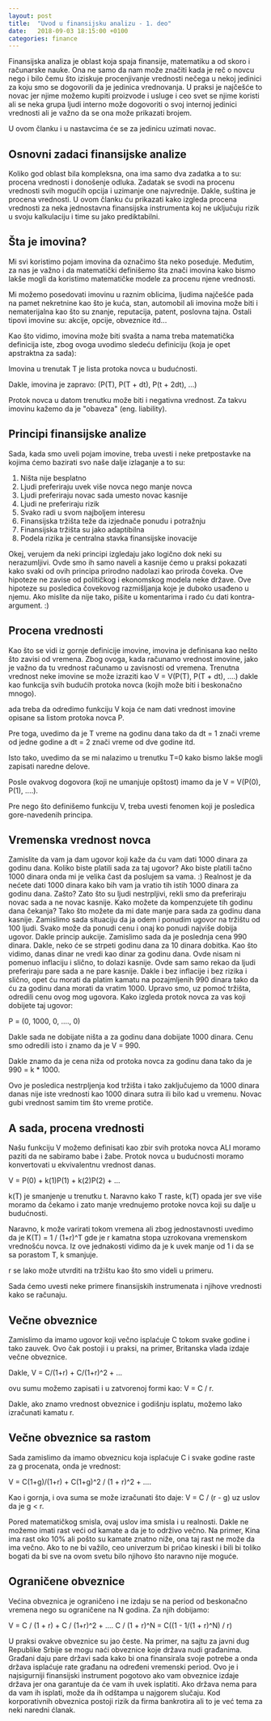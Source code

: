 ```yaml
---
layout: post
title:  "Uvod u finansijsku analizu - 1. deo"
date:   2018-09-03 18:15:00 +0100
categories: finance
---
```

Finansijska analiza je oblast koja spaja finansije, matematiku a od skoro i računarske nauke. 
Ona ne samo da nam može značiti kada je reč o novcu nego i bilo čemu što iziskuje procenjivanje vrednosti nečega 
u nekoj jedinici za koju smo se dogovorili da je jedinica vrednovanja. U praksi je najčešće to novac jer njime možemo 
kupiti proizvode i usluge i ceo svet se njime koristi ali se neka grupa ljudi interno može dogovoriti o svoj internoj jedinici
vrednosti ali je važno da se ona može prikazati brojem. 

U ovom članku i u nastavcima će se za jedinicu uzimati novac.


Osnovni zadaci finansijske analize
------------------------------------

Koliko god oblast bila kompleksna, ona ima samo dva zadatka a to su: procena vrednosti i donošenje odluka. Zadatak se svodi 
na procenu vrednosti svih mogućih opcija i uzimanje one najvrednije. Dakle, suština je procena vrednosti. U ovom članku ću prikazati 
kako izgleda procena vrednosti za neka jednostavna finansijska instrumenta koj ne uključuju rizik u svoju kalkulaciju i time su jako prediktabilni. 

Šta je imovina?
---------------

Mi svi koristimo pojam imovina da označimo šta neko poseduje. Međutim, za nas je važno i da matematički definišemo šta znači imovina 
kako bismo lakše mogli da koristimo matematičke modele za procenu njene vrednosti. 

Mi možemo posedovati imovinu u raznim oblicima, ljudima najčešće pada na pamet nekretnine kao što je kuća, stan, automobil ali imovina može biti i nematerijalna kao što su znanje, reputacija, patent, poslovna tajna. Ostali tipovi imovine su: akcije, opcije, obveznice itd...

Kao što vidimo, imovina može biti svašta a nama treba matematička definicija iste, zbog ovoga uvodimo sledeću definiciju (koja je opet apstraktna za sada):

Imovina u trenutak T je lista protoka novca u budućnosti.

Dakle, imovina je zapravo: (P(T), P(T + dt), P(t + 2dt), ...)

Protok novca u datom trenutku može biti i negativna vrednost. Za takvu imovinu kažemo da je "obaveza" (eng. liability).

Principi finansijske analize
----------------------------------

Sada, kada smo uveli pojam imovine, treba uvesti i neke pretpostavke na kojima ćemo bazirati svo naše dalje izlaganje a to su:

1. Ništa nije besplatno 
2. Ljudi preferiraju uvek više novca nego manje novca 
3. Ljudi preferiraju novac sada umesto novac kasnije 
4. Ljudi ne preferiraju rizik
5. Svako radi u svom najboljem interesu 
6. Finansijska tržišta teže da izjednače ponudu i potražnju
7. Finansijska tržišta su jako adaptibilna
8. Podela rizika je centralna stavka finansijske inovacije


Okej, verujem da neki principi izgledaju jako logično dok neki su nerazumljivi. Ovde smo ih samo naveli a kasnije ćemo u praksi pokazati kako svaki od ovih principa prirodno nadolazi kao priroda čoveka. Ove hipoteze ne zavise od političkog i ekonomskog modela neke države. Ove hipoteze su posledica čovekovog razmišljanja koje je duboko usađeno u njemu. Ako mislite da nije tako, pišite u komentarima i rado ću dati kontra-argument. :)

Procena vrednosti
------------------

Kao što se vidi iz gornje definicije imovine, imovina je definisana kao nešto što zavisi od vremena. Zbog ovoga, kada računamo vrednost 
imovine, jako je važno da tu vrednost računamo u zavisnosti od vremena. Trenutna vrednost neke imovine se može izraziti kao V = V(P(T), P(T + dt), ....) dakle kao funkcija svih budućih protoka novca (kojih može biti i beskonačno mnogo). 

ada treba da odredimo funkciju V koja će nam dati vrednost imovine opisane sa listom protoka novca P. 

Pre toga, uvedimo da je T vreme na godinu dana tako da dt = 1 znači vreme od jedne godine a dt = 2 znači vreme od dve godine itd. 

Isto tako, uvedimo da se mi nalazimo u trenutku T=0 kako bismo lakše mogli zapisati naredne delove. 

Posle ovakvog dogovora (koji ne umanjuje opštost) imamo da je V = V(P(0), P(1), ....).

Pre nego što definišemo funkciju V, treba uvesti fenomen koji je posledica gore-navedenih principa.

Vremenska vrednost novca
-------------------------

Zamislite da vam ja dam ugovor koji kaže da ću vam dati 1000 dinara za godinu dana. Koliko biste platili sada za taj ugovor? Ako biste platili tačno 1000 dinara onda mi je velika čast da poslujem sa vama. :) Realnost je da nećete dati 1000 dinara kako bih vam ja vratio tih istih 1000 dinara za godinu dana. Zašto? Zato što su ljudi nestrpljivi, rekli smo da preferiraju novac sada a ne novac kasnije. Kako možete da kompenzujete tih godinu dana čekanja? Tako što možete da mi date manje para sada za godinu dana kasnije. Zamislimo sada situaciju da ja odem i ponudim ugovor na tržištu od 100 ljudi. Svako može da ponudi cenu i onaj ko ponudi najviše dobija ugovor. Dakle princip aukcije. Zamislimo sada da je poslednja cena 990 dinara. Dakle, neko će se strpeti godinu dana za 10 dinara dobitka. Kao što vidimo, danas dinar ne vredi kao dinar za godinu dana. Ovde nisam ni pomenuo inflaciju i slično, to dolazi kasnije. Ovde sam samo rekao da ljudi preferiraju pare sada a ne pare kasnije. Dakle i bez inflacije i bez rizika i slično, opet ću morati da platim kamatu na pozajmljenih 990 dinara tako da ću za godinu dana morati da vratim 1000. Upravo smo, uz pomoć tržišta, odredili cenu ovog mog ugovora. Kako izgleda protok novca za vas koji dobijete taj ugovor: 

P = (0, 1000, 0, ...., 0)

Dakle sada ne dobijate ništa a za godinu dana dobijate 1000 dinara. Cenu smo odredili isto i znamo da je V = 990. 

Dakle znamo da je cena niža od protoka novca za godinu dana tako da je 990 = k * 1000.

Ovo je posledica nestrpljenja kod tržišta i tako zaključujemo da 1000 dinara danas nije iste vrednosti kao 1000 dinara sutra ili bilo kad u vremenu. Novac gubi vrednost samim tim što vreme protiče. 

A sada, procena vrednosti
---------------------------

Našu funkciju V možemo definisati kao zbir svih protoka novca ALI moramo paziti da ne sabiramo babe i žabe. Protok novca u budućnosti moramo konvertovati u ekvivalentnu vrednost danas.

V = P(0) + k(1)P(1) + k(2)P(2) + ...

k(T) je smanjenje u trenutku t. Naravno kako T raste, k(T) opada jer sve više moramo da čekamo i zato manje vrednujemo protoke novca koji su dalje u budućnosti. 

Naravno, k može varirati tokom vremena ali zbog jednostavnosti uvedimo da je K(T) = 1 / (1+r)^T gde je r kamatna stopa uzrokovana
vremenskom vrednošću novca. Iz ove jednakosti vidimo da je k uvek manje od 1 i da se sa porastom T, k smanjuje. 

r se lako može utvrditi na tržištu kao što smo videli u primeru. 

Sada ćemo uvesti neke primere finansijskih instrumenata i njihove vrednosti kako se računaju. 

Večne obveznice
-----------------

Zamislimo da imamo ugovor koji večno isplaćuje C tokom svake godine i tako zauvek. Ovo čak postoji i u praksi, na primer, Britanska vlada izdaje večne obveznice. 

Dakle, V = C/(1+r) + C/(1+r)^2 + ...

ovu sumu možemo zapisati i u zatvorenoj formi kao: V = C / r.

Dakle, ako znamo vrednost obveznice i godišnju isplatu, možemo lako izračunati kamatu r. 

Večne obveznice sa rastom
---------------------------

Sada zamislimo da imamo obveznicu koja isplaćuje C i svake godine raste za g procenata, onda je vrednost:

V = C(1+g)/(1+r) + C(1+g)^2 / (1 + r)^2 + ....

Kao i gornja, i ova suma se može izračunati što daje: V = C / (r - g) uz uslov da je g < r. 

Pored matematičkog smisla, ovaj uslov ima smisla i u realnosti. Dakle ne možemo imati rast veći od kamate a da je to održivo večno. Na primer, Kina ima rast oko 10% ali pošto su kamate znatno niže, ona taj rast ne može da ima večno. Ako to ne bi važilo, ceo univerzum bi pričao kineski i bili bi toliko bogati da bi sve na ovom svetu bilo njihovo što naravno nije moguće.


Ograničene obveznice
----------------------

Većina obveznica je ograničeno i ne izdaju se na period od beskonačno vremena nego su ograničene na N godina. Za njih dobijamo: 

V = C / (1 + r) + C / (1+r)^2 + .... C / (1 + r)^N = C((1 - 1/(1 + r)^N) / r)

U praksi ovakve obveznice su jao česte. Na primer, na sajtu za javni dug Republike Srbije se mogu naći obveznice koje država nudi građanima. Građani daju pare državi sada kako bi ona finansirala svoje potrebe a onda država isplaćuje rate građanu na određeni vremenski period. Ovo je i najsigurniji finansijski instrument pogotovo ako vam obveznice izdaje država jer ona garantuje da će vam ih uvek isplatiti. Ako država nema para da vam ih isplati, može da ih odštampa u najgorem slučaju. Kod korporativnih obveznica postoji rizik da firma bankrotira ali to je već tema za neki naredni ćlanak.
